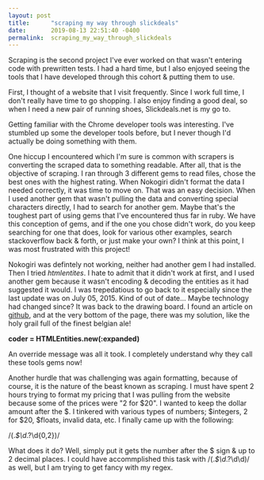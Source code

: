 ```yaml
---
layout: post
title:      "scraping my way through slickdeals"
date:       2019-08-13 22:51:40 -0400
permalink:  scraping_my_way_through_slickdeals
---
```



Scraping is the second project I've ever worked on that wasn't entering code with prewritten tests. I had a hard time, but I also enjoyed  seeing the tools that I have developed through this cohort & putting them to use. 

First, I thought of a website that I visit frequently. Since I work full time, I don't really have time to go shopping. I also enjoy finding a good deal, so when I need a new pair of running shoes, Slickdeals.net is my go to. 

Getting familiar with the Chrome developer tools was interesting. I've stumbled up some the developer tools before, but I never though I'd actually be doing something with them. 

One hiccup I encountered which I'm sure is common with scrapers is converting the scraped data to something readable. After all, that is the objective of scraping. I ran through 3 different gems to read files, chose the best ones with the highest rating. When Nokogiri didn't format the data I needed correctly, it was time to move on. That was an easy decision. When I used another gem that wasn't pulling the data and converting special characters directly, I had to search for another gem.  Maybe that's the toughest part of using gems that I've encountered thus far in ruby. We have this conception of gems, and if the one you chose didn't work, do you keep searching for one that does, look for various other examples, search stackoverflow back & forth, or just make your own? I think at this point, I was most frustrated with this project! 

Nokogiri was defintely not working, neither had another gem I had installed. Then I tried *htmlentites*. I hate to admit that it didn't work at first, and I used another gem because it wasn't encoding & decoding the entities as it had suggested it would. I was trepedatious to go back to it especially since the last update was on July 05, 2015. Kind of out of date... Maybe technology had changed since? It was back to the drawing board. I found an article on [github](https://github.com/threedaymonk/htmlentities), and at the very bottom of the page, there was my solution, like the holy grail full of the finest belgian ale!

**coder = HTMLEntities.new(:expanded)**

An override message was all it took. I completely understand why they call these tools gems now! 

Another hurdle that was challenging was again formatting, because of course, it is the nature of the beast known as scraping. I must have spent 2 hours trying to format my pricing that I was pulling from the website because some of the prices were "2 for $20". I wanted to keep the dollar amount after the $. I tinkered with various types of numbers;  $integers, 2 for $20, $floats, invalid data, etc. I finally came up with the following: 

/(.*\$\d*\.?\d{0,2})/

What does it do? Well, simply put it gets the number after the $ sign & up to 2 decimal places. I could have accommplished this task with /(.*\$\d*\.?\d\d)/  as well, but I am trying to get fancy with my regex. 




